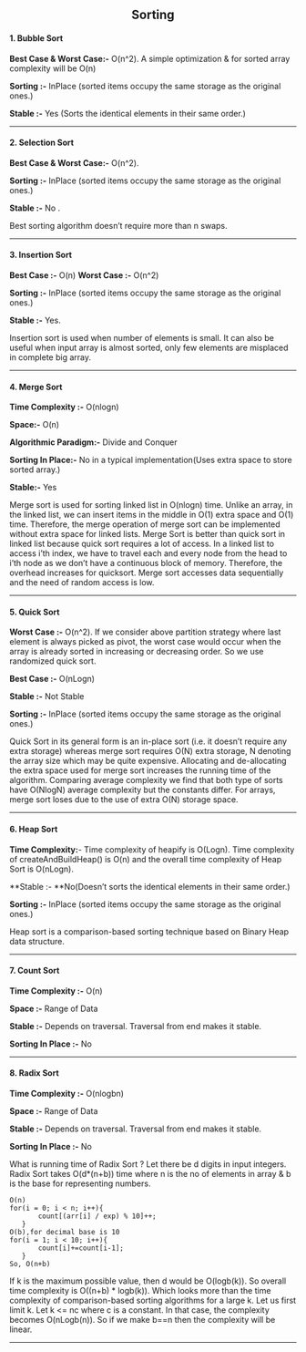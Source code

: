 

<h2 align="center">Sorting</h2>

#### 1. Bubble Sort

**Best Case & Worst Case:-** O(n^2).
A simple optimization & for sorted array complexity will be O(n)

**Sorting :-** InPlace (sorted items occupy the same storage as the original ones.)

**Stable :-** Yes (Sorts the identical elements in their same order.)

------

#### 2. Selection Sort

**Best Case & Worst Case:-** O(n^2).

**Sorting :-** InPlace (sorted items occupy the same storage as the original ones.)

**Stable :-** No . 

Best sorting algorithm doesn’t require more than n swaps.

------

#### 3. Insertion Sort

**Best Case :-** O(n)
**Worst Case :-** O(n^2)

**Sorting :-** InPlace (sorted items occupy the same storage as the original ones.)

**Stable :-** Yes. 

Insertion sort is used when number of elements is small. It can also be useful
when input array is almost sorted, only few elements are misplaced in complete big array.

------

#### 4. Merge Sort

**Time Complexity :-** O(nlogn)

**Space:-** O(n)

**Algorithmic Paradigm:-** Divide and Conquer

**Sorting In Place:-** No in a typical implementation(Uses extra space to store sorted array.)

**Stable:-** Yes

Merge sort is used for sorting linked list in O(nlogn) time. Unlike an array,  in the linked list, we can insert items in the middle in O(1) extra space and O(1) time. Therefore, the merge operation of merge sort can be implemented without extra space for linked lists. Merge Sort is better than quick sort in linked list because quick sort requires  a lot of access. In a linked list to access i’th index, we have to  travel each and every node from the head to i’th node as we don’t have a continuous block of memory. Therefore, the overhead increases for quicksort. Merge sort accesses data sequentially and the need of random access is low.

------

#### 5. Quick Sort

**Worst Case :-** O(n^2).  If we consider above partition strategy where last element 
is always picked as pivot, the worst case would occur when the array is already 
sorted in increasing or decreasing order. So we use randomized quick sort.

**Best Case :-** O(nLogn)

**Stable :-** Not Stable

**Sorting :-** InPlace (sorted items occupy the same storage as the original ones.)

Quick Sort in its general form is an in-place sort (i.e. it doesn’t require any extra storage) whereas merge sort requires O(N) extra storage, N denoting the array size which may be quite expensive. Allocating and de-allocating the extra space used for merge sort increases the running time of the algorithm. Comparing average complexity we find that both type of sorts have O(NlogN) average complexity but the constants differ. For arrays, merge sort loses due to the use of extra O(N) storage space.

------

#### 6. Heap Sort

**Time Complexity:**-  Time complexity of heapify is O(Logn). Time complexity of createAndBuildHeap() is O(n) and the overall time complexity of Heap Sort is O(nLogn).

**Stable :- **No(Doesn’t sorts the identical elements in their same order.)

**Sorting :-** InPlace (sorted items occupy the same storage as the original ones.)

Heap sort is a comparison-based sorting technique based on Binary Heap data structure.

------

#### 7. Count Sort

**Time Complexity :-** O(n)

**Space :-** Range of Data

**Stable :-** Depends on traversal. Traversal from end makes it stable.

**Sorting In Place :-** No 

------

#### 8. Radix Sort

**Time Complexity :-** O(nlogbn)

**Space :-** Range of Data

**Stable :-** Depends on traversal. Traversal from end makes it stable.

**Sorting In Place :-** No 

What is running time of Radix Sort ?
Let there be d digits in input integers. Radix Sort takes O(d*(n+b)) time where n is the no of elements in array & b is the base for representing numbers. 

```
O(n)
for(i = 0; i < n; i++){
       count[(arr[i] / exp) % 10]++;
   }
O(b),for decimal base is 10
for(i = 1; i < 10; i++){
       count[i]+=count[i-1];
   }
So, O(n+b)   
```

 If k is the maximum possible value, then d would be O(logb(k)). So overall time complexity is O((n+b) * logb(k)). Which looks more than the time complexity of comparison-based sorting algorithms for a large k. Let us first limit k. Let k <= nc where c is a constant. In that case, the complexity becomes O(nLogb(n)). So if we make b==n then the complexity will be linear. 

-----

